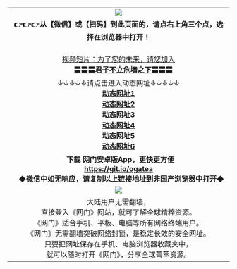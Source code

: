 <table>
  <tr>
    <td align=center><img src="https://github.com/gyhhx/image-upload/blob/master/gypic2-1.jpg" /></td>
  </tr>
    <tr>
  <td align=center><b>👉👉👉从【微信】或【扫码】到此页面的，请点右上角三个点，选择在浏览器中打开！<br/>
  </tr>
   <tr>
  <td align=center>
  <a href="https://s3.ap-northeast-2.amazonaws.com/ogates/oGate.htm?c816846_2_1&from=gy">视频短片：为了您的未来，请您加入</a><br/>
      <a href="https://gyqxb.azureedge.net/ogST.aspx?from=gy"><b>〓〓〓君子不立危墙之下〓〓〓<br/></a>
      </td>
  </tr>
    <tr>
    <td align=center>↓↓↓↓↓请点击进入动态网址↓↓↓↓↓<br/>
       <b><a href="https://cdn.rawgit.com/ogate/up/master/oGates.htm?from=gy">动态网址1</a><br/>
      <b><a href="https://s3.eu-west-2.amazonaws.com/ogatel/oGate.htm?from=gy">动态网址2</a><br/>
      <b><a href="https://s3.eu-central-1.amazonaws.com/ogatef/oGate.htm?from=gy">动态网址3</a><br/>
      <b><a href="https://s3-ap-southeast-2.amazonaws.com/ogatey/oGate.htm?from=gy">动态网址4</a><br/>
      <b><a href="https://s3.ap-northeast-2.amazonaws.com/ogates/oGate.htm?from=gy">动态网址5</a><br/>
      <b><a href="https://s3.ap-south-1.amazonaws.com/ogatem/oGate.htm?from=gy">动态网址6</a><br/>
    </td>
  </tr>
  <tr>
    <td align=center><b>
      下载 网门安卓版App，更快更方便  <br/> 
      <a href="https://raw.githubusercontent.com/ogate/up/master/ogate.apk">https://git.io/ogatea</a><br/>
    <b/>◆微信中如无响应，请复制以上链接地址到非国产浏览器中打开◆<br/>
    </td>
  </tr>
  <tr>
    <td align=center><img src="https://cloud.githubusercontent.com/assets/11880933/15631437/70d0a74e-259d-11e6-946f-6237b4b657bd.jpg"/></td>
  </tr>
  <tr>
    <td align=center>
大陆用户无需翻墙，<br/>
直接登入《网门》网站，就可了解全球精粹资源。<br/>
《网门》适合手机、平板、电脑等所有网络终端用户。<br/>
《网门》无需翻墙突破网络封锁，是稳定长效的安全网址。<br/>
只要把网址保存在手机、电脑浏览器收藏夹中，<br/>
就可以随时打开《网门》，分享全球菁萃资源。<br/>
</td>
  </tr>
</table>    
